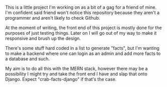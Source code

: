 This is a little project I'm working on as a bit of a gag for a friend of mine. I'm confident said friend won't notice this repository because they aren't a programmer and aren't likely to check Github.

At the moment of writing, the front end of this project is mostly done for the purposes of just testing things. Later on I will go out of my way to make it responsive and brush up the design.

There's some stuff hard coded in a list to generate "facts", but I'm wanting to make a backend where one can login as an admin and add more facts to a database and such.

My aim is to do all this with the MERN stack, however there may be a possibility I might try and take the front end I have and slap that onto Django. Expect "crab-facts-django" if that's the case.